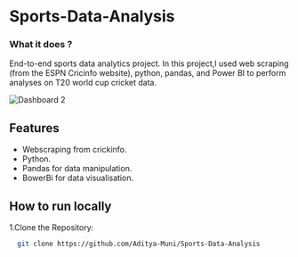 # Sports-Data-Analysis

### What it does ?
End-to-end sports data analytics project. In this project,I used web scraping (from the ESPN Cricinfo website), python, pandas, and Power BI to perform analyses on T20 world cup cricket data.

![Dashboard 2]([/screenshots/dashboard2.png](https://github.com/Aditya-Muni/Sports-Data-Analysis/blob/main/Screenshot%20(128).png))

## Features
- Webscraping from crickinfo.
- Python.
- Pandas for data manipulation.
- BowerBi for data visualisation.

## How to  run locally
1.Clone the Repository:
```bash
  git clone https://github.com/Aditya-Muni/Sports-Data-Analysis
```
